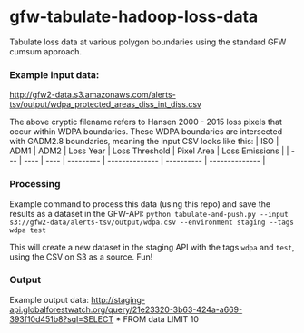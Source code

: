 # gfw-tabulate-hadoop-loss-data

Tabulate loss data at various polygon boundaries using the standard GFW cumsum approach.

### Example input data:
http://gfw2-data.s3.amazonaws.com/alerts-tsv/output/wdpa_protected_areas_diss_int_diss.csv

The above cryptic filename refers to Hansen 2000 - 2015 loss pixels that occur within WDPA boundaries. These WDPA boundaries are intersected with GADM2.8 boundaries, meaning the input CSV looks like this: 
| ISO | ADM1 | ADM2 | Loss Year | Loss Threshold | Pixel Area | Loss Emissions |
| --- | ---- | ---- | --------- | -------------- | ---------- | -------------- |

### Processing
Example command to process this data (using this repo) and save the results as a dataset in the GFW-API:
`python tabulate-and-push.py --input s3://gfw2-data/alerts-tsv/output/wdpa.csv --environment staging --tags wdpa test`

This will create a new dataset in the staging API with the tags `wdpa` and `test`, using the CSV on S3 as a source. Fun!

### Output
Example output data:
http://staging-api.globalforestwatch.org/query/21e23320-3b63-424a-a669-393f10d451b8?sql=SELECT * FROM data LIMIT 10
